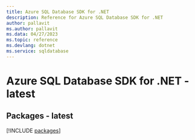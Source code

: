 ```yaml
---
title: Azure SQL Database SDK for .NET
description: Reference for Azure SQL Database SDK for .NET
author: pallavit
ms.author: pallavit
ms.data: 04/27/2023
ms.topic: reference
ms.devlang: dotnet
ms.service: sqldatabase
---
```

# Azure SQL Database SDK for .NET - latest
## Packages - latest
[!INCLUDE [packages](sql-database-index.md)]